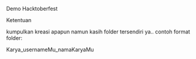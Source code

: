 Demo Hacktoberfest

Ketentuan

kumpulkan kreasi apapun namun kasih folder tersendiri ya.. contoh format folder:

Karya_usernameMu_namaKaryaMu
